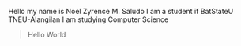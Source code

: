 Hello my name is Noel Zyrence M. Saludo 
I am a student if BatStateU TNEU-Alangilan 
I am studying Computer Science 

> Hello World
